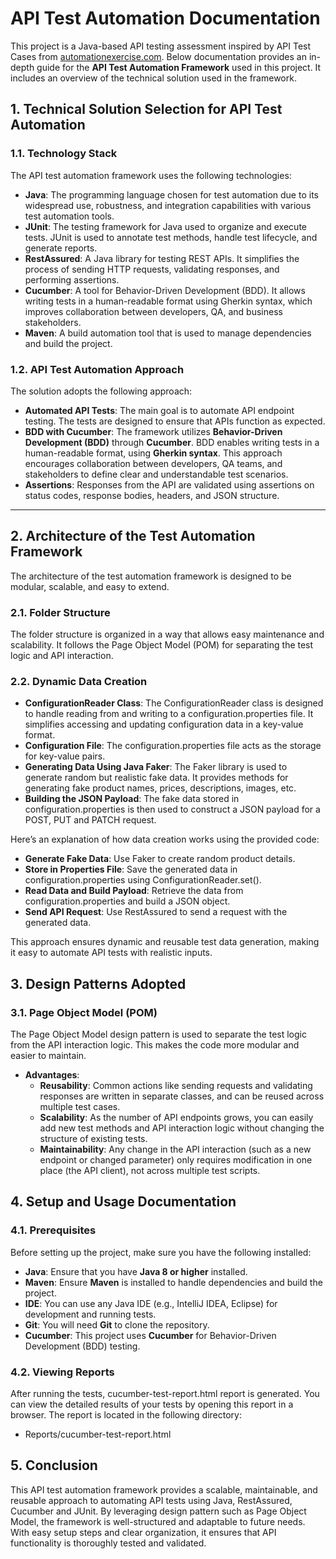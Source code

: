 # API Test Automation Documentation

This project is a Java-based API testing assessment inspired by API Test Cases from [automationexercise.com](https://fakeapi.platzi.com/). Below documentation provides an in-depth guide for the **API Test Automation Framework** used in this project. It includes an overview of the technical solution used in the framework.

## 1. Technical Solution Selection for API Test Automation

### 1.1. Technology Stack

The API test automation framework uses the following technologies:

- **Java**: The programming language chosen for test automation due to its widespread use, robustness, and integration capabilities with various test automation tools.
- **JUnit**: The testing framework for Java used to organize and execute tests. JUnit is used to annotate test methods, handle test lifecycle, and generate reports.
- **RestAssured**: A Java library for testing REST APIs. It simplifies the process of sending HTTP requests, validating responses, and performing assertions.
- **Cucumber**: A tool for Behavior-Driven Development (BDD). It allows writing tests in a human-readable format using Gherkin syntax, which improves collaboration between developers, QA, and business stakeholders.
- **Maven**: A build automation tool that is used to manage dependencies and build the project.
  
### 1.2. API Test Automation Approach

The solution adopts the following approach:

- **Automated API Tests**: The main goal is to automate API endpoint testing. The tests are designed to ensure that APIs function as expected.
- **BDD with Cucumber**: The framework utilizes **Behavior-Driven Development (BDD)** through **Cucumber**. BDD enables writing tests in a human-readable format, using **Gherkin syntax**. This approach encourages collaboration between developers, QA teams, and stakeholders to define clear and understandable test scenarios. 
- **Assertions**: Responses from the API are validated using assertions on status codes, response bodies, headers, and JSON structure.

---

## 2. Architecture of the Test Automation Framework

The architecture of the test automation framework is designed to be modular, scalable, and easy to extend. 

### 2.1. Folder Structure

The folder structure is organized in a way that allows easy maintenance and scalability. It follows the Page Object Model (POM) for separating the test logic and API interaction.

### 2.2. Dynamic Data Creation

- **ConfigurationReader Class**: The ConfigurationReader class is designed to handle reading from and writing to a configuration.properties file. It simplifies accessing and updating configuration data in a key-value format.
- **Configuration File**: The configuration.properties file acts as the storage for key-value pairs.
- **Generating Data Using Java Faker**: The Faker library is used to generate random but realistic fake data. It provides methods for generating fake product names, prices, descriptions, images, etc.
- **Building the JSON Payload**: The fake data stored in configuration.properties is then used to construct a JSON payload for a POST, PUT and PATCH request.

Here’s an explanation of how data creation works using the provided code:
- **Generate Fake Data**: Use Faker to create random product details.
- **Store in Properties File**: Save the generated data in configuration.properties using ConfigurationReader.set().
- **Read Data and Build Payload**: Retrieve the data from configuration.properties and build a JSON object.
- **Send API Request**: Use RestAssured to send a request with the generated data.

This approach ensures dynamic and reusable test data generation, making it easy to automate API tests with realistic inputs.

## 3. Design Patterns Adopted

### 3.1. Page Object Model (POM)

The Page Object Model design pattern is used to separate the test logic from the API interaction logic. This makes the code more modular and easier to maintain.

- **Advantages**:
  - **Reusability**: Common actions like sending requests and validating responses are written in separate classes, and can be reused across multiple test cases.
  - **Scalability**: As the number of API endpoints grows, you can easily add new test methods and API interaction logic without changing the structure of existing tests.
  - **Maintainability**: Any change in the API interaction (such as a new endpoint or changed parameter) only requires modification in one place (the API client), not across multiple test scripts.

## 4. Setup and Usage Documentation

### 4.1. Prerequisites

Before setting up the project, make sure you have the following installed:

- **Java**: Ensure that you have **Java 8 or higher** installed.
- **Maven**: Ensure **Maven** is installed to handle dependencies and build the project. 
- **IDE**: You can use any Java IDE (e.g., IntelliJ IDEA, Eclipse) for development and running tests.
- **Git**: You will need **Git** to clone the repository. 
- **Cucumber**: This project uses **Cucumber** for Behavior-Driven Development (BDD) testing.

### 4.2. Viewing Reports

After running the tests, cucumber-test-report.html report is generated. You can view the detailed results of your tests by opening this report in a browser. The report is located in the following directory:
- Reports/cucumber-test-report.html

## 5. Conclusion

This API test automation framework provides a scalable, maintainable, and reusable approach to automating API tests using Java, RestAssured, Cucumber and JUnit. By leveraging design pattern such as Page Object Model, the framework is well-structured and adaptable to future needs. With easy setup steps and clear organization, it ensures that API functionality is thoroughly tested and validated.
